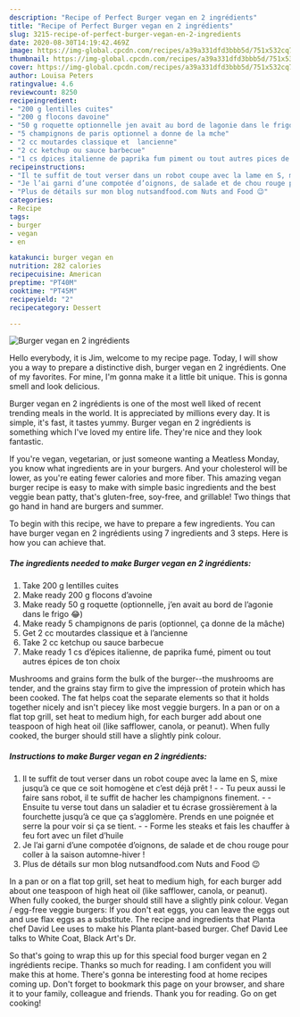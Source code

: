 ```yaml
---
description: "Recipe of Perfect Burger vegan en 2 ingrédients"
title: "Recipe of Perfect Burger vegan en 2 ingrédients"
slug: 3215-recipe-of-perfect-burger-vegan-en-2-ingredients
date: 2020-08-30T14:19:42.469Z
image: https://img-global.cpcdn.com/recipes/a39a331dfd3bbb5d/751x532cq70/burger-vegan-en-2-ingredients-photo-principale-de-la-recette.jpg
thumbnail: https://img-global.cpcdn.com/recipes/a39a331dfd3bbb5d/751x532cq70/burger-vegan-en-2-ingredients-photo-principale-de-la-recette.jpg
cover: https://img-global.cpcdn.com/recipes/a39a331dfd3bbb5d/751x532cq70/burger-vegan-en-2-ingredients-photo-principale-de-la-recette.jpg
author: Louisa Peters
ratingvalue: 4.6
reviewcount: 8250
recipeingredient:
- "200 g lentilles cuites"
- "200 g flocons davoine"
- "50 g roquette optionnelle jen avait au bord de lagonie dans le frigo "
- "5 champignons de paris optionnel a donne de la mche"
- "2 cc moutardes classique et  lancienne"
- "2 cc ketchup ou sauce barbecue"
- "1 cs dpices italienne de paprika fum piment ou tout autres pices de ton choix"
recipeinstructions:
- "Il te suffit de tout verser dans un robot coupe avec la lame en S, mixe jusqu’à ce que ce soit homogène et c’est déjà prêt !  Tu peux aussi le faire sans robot, il te suffit de hacher les champignons finement.  Ensuite tu verse tout dans un saladier et tu écrase grossièrement à la fourchette jusqu’à ce que ça s’agglomère. Prends en une poignée et serre la pour voir si ça se tient.  Forme les steaks et fais les chauffer à feu fort avec un filet d’huile"
- "Je l’ai garni d’une compotée d’oignons, de salade et de chou rouge pour coller à la saison automne-hiver !"
- "Plus de détails sur mon blog nutsandfood.com Nuts and Food 😉"
categories:
- Recipe
tags:
- burger
- vegan
- en

katakunci: burger vegan en 
nutrition: 282 calories
recipecuisine: American
preptime: "PT40M"
cooktime: "PT45M"
recipeyield: "2"
recipecategory: Dessert

---
```



![Burger vegan en 2 ingrédients](https://img-global.cpcdn.com/recipes/a39a331dfd3bbb5d/751x532cq70/burger-vegan-en-2-ingredients-photo-principale-de-la-recette.jpg)

Hello everybody, it is Jim, welcome to my recipe page. Today, I will show you a way to prepare a distinctive dish, burger vegan en 2 ingrédients. One of my favorites. For mine, I'm gonna make it a little bit unique. This is gonna smell and look delicious.

Burger vegan en 2 ingrédients is one of the most well liked of recent trending meals in the world. It is appreciated by millions every day. It is simple, it's fast, it tastes yummy. Burger vegan en 2 ingrédients is something which I've loved my entire life. They're nice and they look fantastic.

If you&#39;re vegan, vegetarian, or just someone wanting a Meatless Monday, you know what ingredients are in your burgers. And your cholesterol will be lower, as you&#39;re eating fewer calories and more fiber. This amazing vegan burger recipe is easy to make with simple basic ingredients and the best veggie bean patty, that&#39;s gluten-free, soy-free, and grillable! Two things that go hand in hand are burgers and summer.


To begin with this recipe, we have to prepare a few ingredients. You can have burger vegan en 2 ingrédients using 7 ingredients and 3 steps. Here is how you can achieve that.

<!--inarticleads1-->

##### The ingredients needed to make Burger vegan en 2 ingrédients:

1. Take 200 g lentilles cuites
1. Make ready 200 g flocons d’avoine
1. Make ready 50 g roquette (optionnelle, j’en avait au bord de l’agonie dans le frigo 😂)
1. Make ready 5 champignons de paris (optionnel, ça donne de la mâche)
1. Get 2 cc moutardes classique et à l’ancienne
1. Take 2 cc ketchup ou sauce barbecue
1. Make ready 1 cs d’épices italienne, de paprika fumé, piment ou tout autres épices de ton choix


Mushrooms and grains form the bulk of the burger--the mushrooms are tender, and the grains stay firm to give the impression of protein which has been cooked. The fat helps coat the separate elements so that it holds together nicely and isn&#39;t piecey like most veggie burgers. In a pan or on a flat top grill, set heat to medium high, for each burger add about one teaspoon of high heat oil (like safflower, canola, or peanut). When fully cooked, the burger should still have a slightly pink colour. 

<!--inarticleads2-->

##### Instructions to make Burger vegan en 2 ingrédients:

1. Il te suffit de tout verser dans un robot coupe avec la lame en S, mixe jusqu’à ce que ce soit homogène et c’est déjà prêt ! -  - Tu peux aussi le faire sans robot, il te suffit de hacher les champignons finement. -  - Ensuite tu verse tout dans un saladier et tu écrase grossièrement à la fourchette jusqu’à ce que ça s’agglomère. Prends en une poignée et serre la pour voir si ça se tient. -  - Forme les steaks et fais les chauffer à feu fort avec un filet d’huile
1. Je l’ai garni d’une compotée d’oignons, de salade et de chou rouge pour coller à la saison automne-hiver !
1. Plus de détails sur mon blog nutsandfood.com Nuts and Food 😉


In a pan or on a flat top grill, set heat to medium high, for each burger add about one teaspoon of high heat oil (like safflower, canola, or peanut). When fully cooked, the burger should still have a slightly pink colour. Vegan / egg-free veggie burgers: If you don&#39;t eat eggs, you can leave the eggs out and use flax eggs as a substitute. The recipe and ingredients that Planta chef David Lee uses to make his Planta plant-based burger. Chef David Lee talks to White Coat, Black Art&#39;s Dr. 

So that's going to wrap this up for this special food burger vegan en 2 ingrédients recipe. Thanks so much for reading. I am confident you will make this at home. There's gonna be interesting food at home recipes coming up. Don't forget to bookmark this page on your browser, and share it to your family, colleague and friends. Thank you for reading. Go on get cooking!
